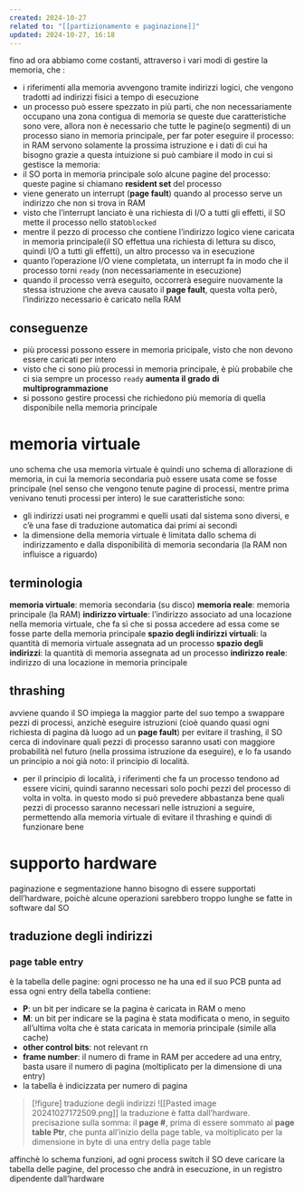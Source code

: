 ```yaml
---
created: 2024-10-27
related to: "[[partizionamento e paginazione]]"
updated: 2024-10-27, 16:18
---
```

fino ad ora abbiamo come costanti, attraverso i vari modi di gestire la memoria, che :
- i riferimenti alla memoria avvengono tramite indirizzi logici, che vengono tradotti ad indirizzi fisici a tempo di esecuzione
- un processo può essere spezzato in più parti, che non necessariamente occupano una zona contigua di memoria
se queste due caratteristiche sono vere, allora non è necessario che tutte le pagine(o segmenti) di un processo siano in memoria principale, per far poter eseguire il processo: in RAM servono solamente la prossima istruzione e i dati di cui ha bisogno
grazie a questa intuizione si può cambiare il modo in cui si gestisce la memoria:
- il SO porta in memoria principale solo alcune pagine del processo: queste pagine si chiamano **resident set** del processo
- viene generato un interrupt (**page fault**) quando al processo serve un indirizzo che non si trova in RAM
- visto che l’interrupt lanciato è una richiesta di I/O a tutti gli effetti, il SO mette il processo nello stato`blocked`
- mentre il pezzo di processo che contiene l’indirizzo logico viene caricata in memoria principale(il SO effettua una richiesta di lettura su disco, quindi I/O a tutti gli effetti), un altro processo va in esecuzione
- quanto l’operazione I/O viene completata, un interrupt fa in modo che il processo torni `ready` (non necessariamente in esecuzione)
- quando il processo verrà eseguito, occorrerà eseguire nuovamente la stessa istruzione che aveva causato il **page fault**, questa volta però, l’indirizzo necessario è caricato nella RAM
## conseguenze
- più processi possono essere in memoria pricipale, visto che non devono essere caricati per intero
- visto che ci sono più processi in memoria principale, è più probabile che ci sia sempre un processo `ready` **aumenta il grado di multiprogrammazione**
- si possono gestire processi che richiedono più memoria di quella disponibile nella memoria principale
# memoria virtuale
uno schema che usa memoria virtuale è quindi uno schema di allorazione di memoria, in cui la memoria secondaria può essere usata come se fosse principale (nel senso che vengono tenute pagine di processi, mentre prima venivano tenuti processi per intero)
le sue caratteristiche sono:
- gli indirizzi usati nei programmi e quelli usati dal sistema sono diversi, e c’è una fase di traduzione automatica dai primi ai secondi
- la dimensione della memoria virtuale è limitata dallo schema di indirizzamento e dalla disponibilità di memoria secondaria (la RAM non influisce a riguardo)
## terminologia 
**memoria virtuale**: memoria secondaria (su disco)
**memoria reale**: memoria principale (la RAM)
**indirizzo virtuale**: l’indirizzo associato ad una locazione nella memoria virtuale, che fa sì che si possa accedere ad essa come se fosse parte della memoria principale
**spazio degli indirizzi virtuali**: la quantità di memoria virtuale assegnata ad un processo
**spazio degli indirizzi**: la quantità di memoria assegnata ad un processo
**indirizzo reale**: indirizzo di una locazione in memoria principale
## thrashing
avviene quando il SO impiega la maggior parte del suo tempo a swappare pezzi di processi, anzichè eseguire istruzioni (cioè quando quasi ogni richiesta di pagina dà luogo ad un **page fault**)
per evitare il trashing, il SO cerca di indovinare quali pezzi di processo saranno usati con maggiore probabilità nel futuro (nella prossima istruzione da eseguire), e lo fa usando un principio a noi già noto: il principio di località.
- per il principio di località, i riferimenti che fa un processo tendono ad essere vicini, quindi saranno necessari solo pochi pezzi del processo di volta in volta. in questo modo si può prevedere abbastanza bene quali pezzi di processo saranno necessari nelle istruzioni a seguire, permettendo alla memoria virtuale di evitare il thrashing e quindi di funzionare bene
# supporto hardware
paginazione e segmentazione hanno bisogno di essere supportati dell’hardware, poichè alcune operazioni sarebbero troppo lunghe se fatte in software dal SO
## traduzione degli indirizzi
### page table entry
è la tabella delle pagine: ogni processo ne ha una ed il suo PCB punta ad essa
ogni entry della tabella contiene:
- **P**: un bit per indicare se la pagina è caricata in RAM o meno
- **M**: un bit per indicare se la pagina è stata modificata o meno, in seguito all’ultima volta che è stata caricata in memoria principale (simile alla cache)
- **other control bits**: not relevant rn
- **frame number**: il numero di frame in RAM
per accedere ad una entry, basta usare il numero di pagina (moltiplicato per la dimensione di una entry)
- la tabella è indicizzata per numero di pagina
>[!figure] traduzione degli indirizzi
>![[Pasted image 20241027172509.png]]
la traduzione è fatta dall’hardware.
precisazione sulla somma: il **page #**, prima di essere sommato al **page table Ptr**, che punta all’inizio della page table, va moltiplicato per la dimensione in byte di una entry della page table

affinchè lo schema funzioni, ad ogni process switch il SO deve caricare la tabella delle pagine, del processo che andrà in esecuzione, in un registro dipendente dall’hardware